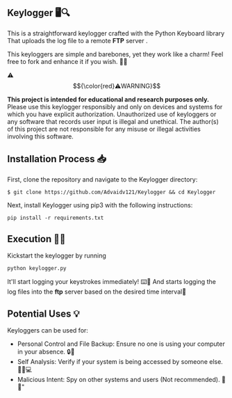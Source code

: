 ## Keylogger 🖥️🔍

This is a straightforward keylogger crafted with the Python Keyboard library That uploads the log file to a remote **FTP** server .

This keyloggers are simple and barebones, yet they work like a charm! Feel free to fork and enhance it if you wish. 🍴✨

⚠$${\color{red}⚠️WARNING}$$
<!-- This text should be displayed in red -->

**This project is intended for educational and research purposes only.**
Please use this keylogger responsibly and only on devices and systems for which you have explicit authorization. Unauthorized use of keyloggers or any software that records user input is illegal and unethical.  The author(s) of this project are not responsible for any misuse or illegal activities involving this software.  </font>


## Installation Process 📥

First, clone the repository and navigate to the Keylogger directory:

```
$ git clone https://github.com/Advaidv121/Keylogger && cd Keylogger
```

Next, install Keylogger using pip3 with the following instructions:

```
pip install -r requirements.txt
```

## Execution 🏃‍♂️

Kickstart the keylogger by running 
```
python keylogger.py
```
It'll start logging your keystrokes immediately! ⌨️📝
And starts logging the log files into the **ftp** server based on the desired time interval🛜

## Potential Uses 💡

Keyloggers can be used for:

- Personal Control and File Backup: Ensure no one is using your computer in your absence. 🔒💼
- Self Analysis: Verify if your system is being accessed by someone else. 🕵️‍♂️💻
- Malicious Intent: Spy on other systems and users (Not recommended). 👀🚫"
